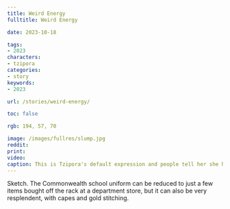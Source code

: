 ```yaml
---
title: Weird Energy
fulltitle: Weird Energy

date: 2023-10-18

tags:
- 2023
characters:
- tzipora
categories:
- story
keywords:
- 2023

url: /stories/weird-energy/

toc: false

rgb: 194, 57, 70

image: /images/fullres/slump.jpg
reddit:
print:
video:
caption: This is Tzipora's default expression and people tell her she has "weird energy."
---
```

Sketch. The Commonwealth school uniform can be reduced to just a few items bought off the rack at a department store, but it can also be very resplendent, with capes and gold stitching.